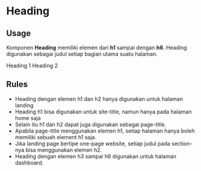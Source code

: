 <script setup>
  import Heading from '../../components/heading/Heading.vue'
</script>

<style scoped lang="postcss">
  h1, h2, h3, h4, h5, h6 {
    &[class^='h'] {
      @apply mt-0;
      font-weight: inherit;
    }
  }

  h2 {
    &[class^='h'] {
      @apply m-0 p-0 border-b-0;
    }
  }
</style>

# Heading

## Usage

Komponen <strong>Heading</strong> memiliki elemen dari <strong>h1</strong> sampai dengan <strong>h6</strong>. Heading digunakan sebagai judul setiap bagian utama suatu halaman.

<Heading element="h1">Heading 1</Heading>
<Heading element="h2">Heading 2</Heading>

## Rules
- Heading dengan elemen h1 dan h2 hanya digunakan untuk halaman landing
- Heading h1 bisa digunakan untuk site-title, namun hanya pada halaman home saja
- Selain itu h1 dan h2 dapat juga digunakan sebagai page-title.
- Apabila page-title menggunakan elemen h1, setiap halaman hanya boleh memiliki sebuah element h1 saja.
- Jika landing page bertipe one-page website, setiap judul pada section-nya bisa menggunakan elemen h2.
- Heading dengan elemen h3 sampai h6 digunakan untuk halaman dashboard.

